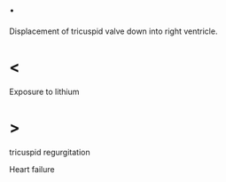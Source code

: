# .

Displacement of tricuspid valve down into right ventricle.

# <

Exposure to lithium

# >

tricuspid regurgitation

Heart failure
